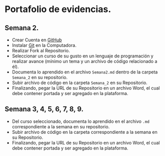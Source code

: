 # Portafolio de evidencias.

## Semana 2.
- Crear Cuenta en [GitHub](https://github.com/) 
- Instalar [Git](https://git-scm.com/downloads) en la Computadora.
- Realizar Fork al Repositorio.
- Seleccionar un curso de su gusto en un lenguaje de programación y realizar avance (mínimo un tema y un archivo de código relacionado a él).
- Documenta lo aprendido en el archivo `Semana2.md` dentro de la carpeta `Semana_2` en su repositorio.
- Subir archivo de código en la carpeta `Semana_2` en su Repositorio.
- Finalizando, pegar la URL de su Repositorio en un archivo Word, el cual debe contener portada y ser agregado en la plataforma.

## Semana 3, 4, 5, 6, 7, 8, 9.
- Del curso seleccionado, documenta lo aprendido en el archivo `.md` correspondiente a la semana en su repositorio.
- Subir archivo de código en la carpeta correspondiente a la semana en su Repositorio.
- Finalizando, pegar la URL de su Repositorio en un archivo Word, el cual debe contener portada y ser agregado en la plataforma.

